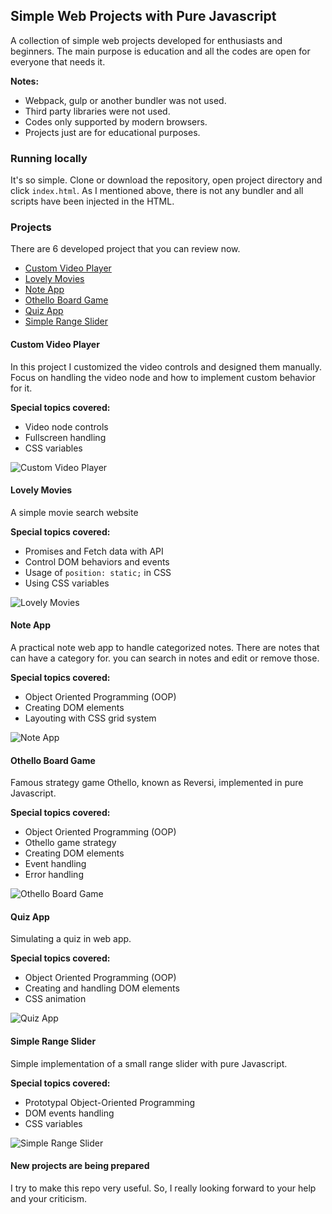 ## Simple Web Projects with Pure Javascript
A collection of simple web projects developed for enthusiasts and beginners. The main purpose is education and all the codes are open for everyone that needs it.

**Notes:**
* Webpack, gulp or another bundler was not used.
* Third party libraries were not used.
* Codes only supported by modern browsers.
* Projects just are for educational purposes.

### Running locally
It's so simple. Clone or download the repository, open project directory and click `index.html`. As I mentioned above, there is not any bundler and all scripts have been injected in the HTML.

### Projects
There are 6 developed project that you can review now.
  - [Custom Video Player](#custom-video-player)
  - [Lovely Movies](#lovely-movies)
  - [Note App](#note-app)
  - [Othello Board Game](#othello-board-game)
  - [Quiz App](#quiz-app)
  - [Simple Range Slider](#simple-range-slider)
 
#### Custom Video Player
In this project I customized the video controls and designed them manually. Focus on handling the video node and how to implement custom behavior for it.

**Special topics covered:**
- Video node controls
- Fullscreen handling
- CSS variables

![Custom Video Player](custom-video-player/static/custom-video-player-ss.jpg)
 
#### Lovely Movies
A simple movie search website

**Special topics covered:**
- Promises and Fetch data with API
- Control DOM behaviors and events
- Usage of `position: static;` in CSS
- Using CSS variables

![Lovely Movies](lovely-movies/static/lovely-movies-ss.jpg)
 
#### Note App
A practical note web app to handle categorized notes. There are notes that can have a category for. you can search in notes and edit or remove those.

**Special topics covered:**
- Object Oriented Programming (OOP)
- Creating DOM elements
- Layouting with CSS grid system

![Note App](notes-app/static/notes-app-ss.jpg)

#### Othello Board Game
Famous strategy game Othello, known as Reversi, implemented in pure Javascript.

**Special topics covered:**
- Object Oriented Programming (OOP)
- Othello game strategy
- Creating DOM elements
- Event handling
- Error handling

![Othello Board Game](othello-board-game/static/othello-board-game-ss.jpg)

#### Quiz App
Simulating a quiz in web app.

**Special topics covered:**
- Object Oriented Programming (OOP)
- Creating and handling DOM elements
- CSS animation

![Quiz App](quiz-app/static/quiz-app-ss.jpg)

#### Simple Range Slider
Simple implementation of a small range slider with pure Javascript.

**Special topics covered:**
- Prototypal Object-Oriented Programming
- DOM events handling 
- CSS variables

![Simple Range Slider](simple-range-slider/static/simple-range-slider-ss.jpg)


#### New projects are being prepared
I try to make this repo very useful. So, I really looking forward to your help and your criticism.
